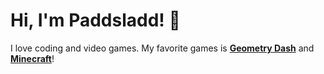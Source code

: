 # Hi, I'm Paddsladd! 👋
I love coding and video games.
My favorite games is **[Geometry Dash](http://store.steampowered.com/app/322170/Geometry_Dash/)** and **[Minecraft](http://minecraft.net/)**!
